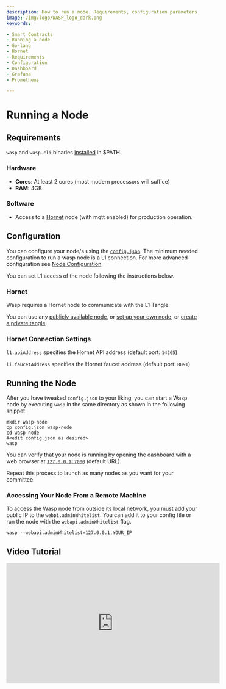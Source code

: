 ```yaml
---
description: How to run a node. Requirements, configuration parameters, dashboard configuration, and tests.
image: /img/logo/WASP_logo_dark.png
keywords:

- Smart Contracts
- Running a node
- Go-lang
- Hornet
- Requirements
- Configuration
- Dashboard
- Grafana
- Prometheus

---
```


# Running a Node

## Requirements

`wasp` and `wasp-cli` binaries [installed](./installing-wasp) in $PATH.

### Hardware

- **Cores**: At least 2 cores (most modern processors will suffice)
- **RAM**: 4GB

### Software

- Access to a [Hornet](https://github.com/iotaledger/hornet) node (with mqtt enabled) for
  production operation.

## Configuration

You can configure your node/s using the [`config.json`](https://github.com/iotaledger/wasp/blob/master/config.json).
The minimum needed configuration to run a wasp node is a L1 connection. For more advanced configuration
see [Node Configuration](./node-config).

You can set L1 access of the node following the instructions below.

### Hornet

Wasp requires a Hornet node to communicate with the L1 Tangle.

You can use any [publicly available node](https://wiki.iota.org/wasp/guide/chains_and_nodes/testnet),
or [set up your own node](https://wiki.iota.org/hornet/getting_started),
or [create a private tangle](https://wiki.iota.org/hornet/how_tos/private_tangle).

### Hornet Connection Settings

`l1.apiAddress` specifies the Hornet API address (default port: `14265`)

`li.faucetAddress` specifies the Hornet faucet address (default port: `8091`)

## Running the Node

After you have tweaked `config.json` to your liking, you can start a Wasp node by executing `wasp` in the same directory
as shown in the following snippet.

```shell
mkdir wasp-node
cp config.json wasp-node
cd wasp-node
#<edit config.json as desired>
wasp
```

You can verify that your node is running by opening the dashboard with a web browser
at [`127.0.0.1:7000`](http://127.0.0.1:7000) (default URL).

Repeat this process to launch as many nodes as you want for your committee.

### Accessing Your Node From a Remote Machine

To access the Wasp node from outside its local network, you must add your public IP to the `webpi.adminWhitelist`. You
can add it to your config file or run the node with the `webapi.adminWhitelist` flag.

```shell
wasp --webapi.adminWhitelist=127.0.0.1,YOUR_IP
```

## Video Tutorial

<iframe
width="560"
height="315"
src="https://www.youtube.com/embed/eV2AoV3QPC4"
title="Wasp Node Setup"
frameborder="0"
allow="accelerometer; autoplay; clipboard-write; encrypted-media; gyroscope; picture-in-picture"
allowfullscreen
/>
